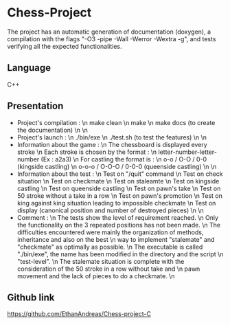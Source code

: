 # Chess-Project

The project has an automatic generation of documentation (doxygen), a compilation with
the flags "-O3 -pipe -Wall -Werror -Wextra -g", and tests verifying all the expected functionalities.

## Language

C++

## Presentation

* Project's compilation :                                                                               \n
make clean                                                                                              \n
make                                                                                                    \n
make docs (to create the documentation)                                                                 \n
                                                                                                        \n
* Project's launch :                                                                                    \n
./bin/exe                                                                                               \n
./test.sh (to test the features)                                                                        \n
                                                                                                        \n
* Information about the game :                                                                          \n
The chessboard is displayed every stroke                                                                \n
Each stroke is chosen by the format :                                                                   \n
letter-number-letter-number (Ex : a2a3)                                                                 \n
For castling the format is :                                                                            \n
o-o / O-O / 0-0 (kingside castling)                                                                     \n
o-o-o / O-O-O / 0-0-0 (queenside castling)                                                              \n
                                                                                                        \n
* Information about the test :                                                                          \n
Test on "/quit" command                                                                                 \n
Test on check situation                                                                                 \n
Test on checkmate                                                                                       \n
Test on staleamte                                                                                       \n
Test on kingside castling                                                                               \n
Test on queenside castling                                                                              \n
Test on pawn's take                                                                                     \n
Test on 50 stroke without a take in a row                                                               \n
Test on pawn's promotion                                                                                \n
Test on king against king situation leading to impossible checkmate                                     \n
Test on display (canonical position and number of destroyed pieces)                                     \n
                                                                                                        \n
* Comment :                                                                                             \n
The tests show the level of requirement reached.                                                        \n
Only the functionality on the 3 repeated positions has not been made.                                   \n
The difficulties encountered were mainly the organization of methods, inheritance and also on the best  \n
way to implement "stalemate" and "checkmate" as optimally as possible.                                  \n
The executable is called "./bin/exe", the name has been modified in the directory and the script        \n
"test-level".                                                                                           \n
The stalemate situation is complete with the consideration of the 50 stroke in a row without take and   \n
pawn movement and the lack of pieces to do a checkmate.                                                 \n

## Github link

<https://github.com/EthanAndreas/Chess-project-C>
